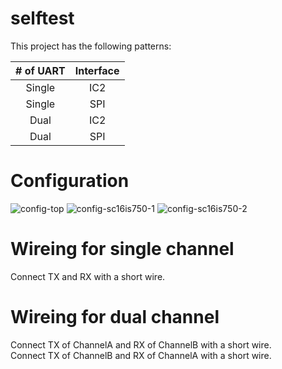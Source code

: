 # selftest
This project has the following patterns:

|# of UART|Interface|
|:-:|:-:|
|Single|IC2|
|Single|SPI|
|Dual|IC2|
|Dual|SPI|

# Configuration   
![config-top](https://user-images.githubusercontent.com/6020549/148172889-67e97980-84bb-48c9-ab57-273b1379ec8c.jpg)
![config-sc16is750-1](https://user-images.githubusercontent.com/6020549/148172896-f2fbfc7a-3cb7-41de-88f5-783144e15425.jpg)
![config-sc16is750-2](https://user-images.githubusercontent.com/6020549/148172904-0678461f-efba-4577-ae3e-02799d8be4d6.jpg)


# Wireing for single channel  
Connect TX and RX with a short wire.   

# Wireing for dual channel  
Connect TX of ChannelA and RX of ChannelB with a short wire.   
Connect TX of ChannelB and RX of ChannelA with a short wire.   
